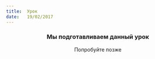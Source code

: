 ```yaml
---
title:  Урок
date:   19/02/2017
---
```


### <center>Мы подготавливаем данный урок</center>
<center>Попробуйте позже</center>